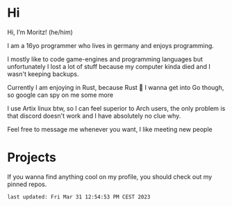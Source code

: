 
# Hi

Hi, I’m Moritz! (he/him)

I am a 16yo programmer who lives in germany and enjoys programming.

I mostly like to code game-engines and programming languages but unfortunately I
lost a lot of stuff because my computer kinda died and I wasn't keeping backups.

Currently I am enjoying in Rust, because Rust 🦀
I wanna get into Go though, so google can spy on me some more

I use Artix linux btw, so I can feel superior to Arch users,
the only problem is that discord doesn't work and I have absolutely no clue why.

Feel free to message me whenever you want, I like meeting new people

# Projects

If you wanna find anything cool on my profile, you should check out my pinned repos.

`last updated: Fri Mar 31 12:54:53 PM CEST 2023`
